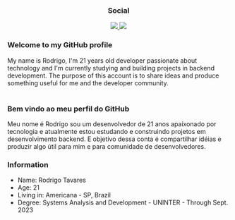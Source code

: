 <div align="center">
  <h3>Social</h3>
  <a href="https://twitter.com/idvazio">
    <img src="https://img.shields.io/badge/Twitter-FFFFFF?style=for-the-badge&logo=twitter&logoColor=black"/>
  </a>
  <a href="https://www.linkedin.com/in/rodrigo-tavares-/">
    <img src="https://img.shields.io/badge/linkedin-FFFFFF.svg?style=for-the-badge&logo=linkedin&logoColor=black"/>
  </a>
</div>


### Welcome to my GitHub profile

My name is Rodrigo, I'm 21 years old developer passionate about technology and I'm currently studying and building projects in backend development.
The purpose of this account is to share ideas and produce something useful for me and the developer community. <br/> </br>

### Bem vindo ao meu perfil do GitHub

Meu nome é Rodrigo sou um desenvolvedor de 21 anos apaixonado por tecnologia e atualmente estou estudando e construindo projetos em desenvolvimento backend.
E objetivo dessa conta é compartilhar idéias e produzir algo útil para mim e para comunidade de desenvolvedores.


### Information

* Name: Rodrigo Tavares <br>
* Age: 21 <br>
* Living in: Americana - SP, Brazil <br>
* Degree: Systems Analysis and Development - UNINTER - Through Sept. 2023 <br> 

<!--
**RodrigoSousaTavares/RodrigoSousaTavares** is a ✨ _special_ ✨ repository because its `README.md` (this file) appears on your GitHub profile.

Here are some ideas to get you started:

- 🔭 I’m currently working on ...
- 🌱 I’m currently learning ...
- 👯 I’m looking to collaborate on ...
- 🤔 I’m looking for help with ...
- 💬 Ask me about ...
- 📫 How to reach me: ...
- 😄 Pronouns: ...
- ⚡ Fun fact: ...
-->
